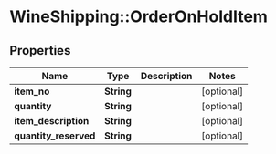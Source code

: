 # WineShipping::OrderOnHoldItem

## Properties
Name | Type | Description | Notes
------------ | ------------- | ------------- | -------------
**item_no** | **String** |  | [optional] 
**quantity** | **String** |  | [optional] 
**item_description** | **String** |  | [optional] 
**quantity_reserved** | **String** |  | [optional] 


